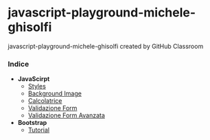 # javascript-playground-michele-ghisolfi
javascript-playground-michele-ghisolfi created by GitHub Classroom

 
### Indice

 - **JavaScirpt**
	 -  [Styles](https://github.com/vallauri-ict/javascript-playground-michele-ghisolfi/tree/master/017_Styles)
	 -  [Background Image](https://github.com/vallauri-ict/javascript-playground-michele-ghisolfi/tree/master/018_BackgroudImage)
	 -  [Calcolatrice](https://github.com/vallauri-ict/javascript-playground-michele-ghisolfi/tree/master/019_Calcolatrice)
	 -  [Validazione Form](https://github.com/vallauri-ict/javascript-playground-michele-ghisolfi/tree/master/020_ValidazioneForm)
	 -  [Validazione Form Avanzata](https://github.com/vallauri-ict/javascript-playground-michele-ghisolfi/tree/master/021_ValidazioneFormAvanzato)
 - **Bootstrap**
	 - [Tutorial](https://github.com/vallauri-ict/javascript-playground-michele-ghisolfi/tree/master/Bootstrap/000_Tutorial)
